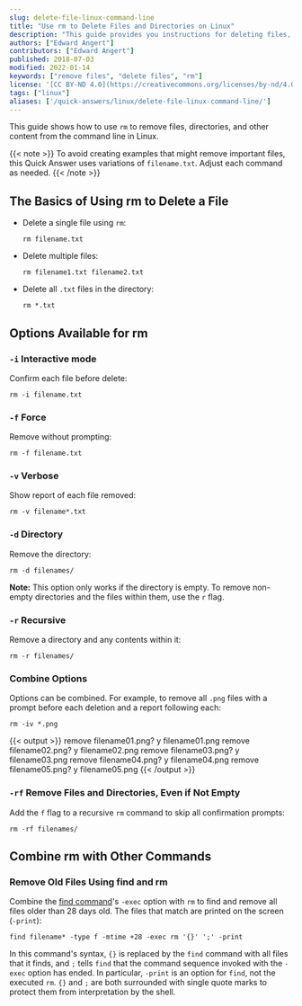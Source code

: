 ```yaml
---
slug: delete-file-linux-command-line
title: "Use rm to Delete Files and Directories on Linux"
description: "This guide provides you instructions for deleting files, directories, content and more using rm command from the Linux Command Line on any distribution."
authors: ["Edward Angert"]
contributors: ["Edward Angert"]
published: 2018-07-03
modified: 2022-01-14
keywords: ["remove files", "delete files", "rm"]
license: '[CC BY-ND 4.0](https://creativecommons.org/licenses/by-nd/4.0)'
tags: ["linux"]
aliases: ['/quick-answers/linux/delete-file-linux-command-line/']
---
```


This guide shows how to use `rm` to remove files, directories, and other content from the command line in Linux.

{{< note >}}
To avoid creating examples that might remove important files, this Quick Answer uses variations of `filename.txt`. Adjust each command as needed.
{{< /note >}}

## The Basics of Using rm to Delete a File

-   Delete a single file using `rm`:

        rm filename.txt

-   Delete multiple files:

        rm filename1.txt filename2.txt

-   Delete all `.txt` files in the directory:

        rm *.txt

## Options Available for rm

### `-i` Interactive mode

Confirm each file before delete:

    rm -i filename.txt

### `-f` Force

Remove without prompting:

    rm -f filename.txt

### `-v` Verbose

Show report of each file removed:

    rm -v filename*.txt

### `-d` Directory

Remove the directory:

    rm -d filenames/

**Note:** This option only works if the directory is empty. To remove non-empty directories and the files within them, use the `r` flag.

### `-r` Recursive

Remove a directory and any contents within it:

    rm -r filenames/

### Combine Options

Options can be combined. For example, to remove all `.png` files with a prompt before each deletion and a report following each:

    rm -iv *.png

{{< output >}}
remove filename01.png? y
filename01.png
remove filename02.png? y
filename02.png
remove filename03.png? y
filename03.png
remove filename04.png? y
filename04.png
remove filename05.png? y
filename05.png
{{< /output >}}

### `-rf` Remove Files and Directories, Even if Not Empty

Add the `f` flag to a recursive `rm` command to skip all confirmation prompts:

    rm -rf filenames/

## Combine rm with Other Commands

### Remove Old Files Using find and rm

Combine the [find command](/docs/guides/find-files-in-linux-using-the-command-line/)'s `-exec` option with `rm` to find and remove all files older than 28 days old.  The files that match are printed on the screen (`-print`):

    find filename* -type f -mtime +28 -exec rm '{}' ';' -print

In this command's syntax, `{}` is replaced by the `find` command with all files that it finds, and `;` tells `find` that the command sequence invoked with the `-exec` option has ended. In particular, `-print` is an option for `find`, not the executed `rm`. `{}` and `;` are both surrounded with single quote marks to protect them from interpretation by the shell.